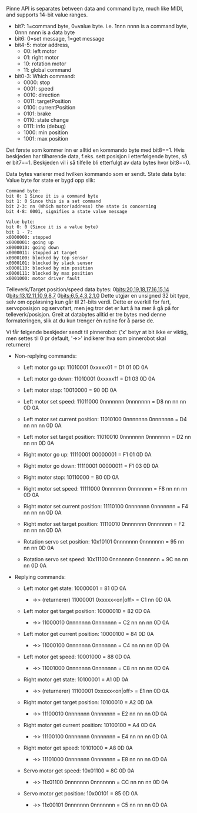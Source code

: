 Pinne API is separates between data and command byte, much like MIDI, and supports 14-bit value ranges.


* bit7: 1=command byte, 0=value byte. i.e. 1nnn nnnn is a command byte, 0nnn nnnn is a data byte
* bit6: 0=set message, 1=get message
* bit4-5: motor address, 
	* 00: left motor
	* 01: right motor
	* 10: rotation motor
	* 11: global command
* bit0-3: Which command:
	* 0000: stop
	* 0001: speed
	* 0010: direction
	* 0011: targetPosition
	* 0100: currentPosition
	* 0101: brake
	* 0110: state change
	* 0111: info (debug)
	* 1000: min position
	* 1001: max position

Det første som kommer inn er alltid en kommando byte med bit8==1. Hvis beskjeden har tilhørende data, f.eks. sett posisjon i etterfølgende bytes, så er bit7==1. Beskjeden vil i så tilfelle bli etterfulgt av data bytes hvor bit8==0.

Data bytes varierer med hvilken kommando som er sendt.
State data byte: Value byte for state er bygd opp slik: 
```
Command byte:
bit 0: 1 Since it is a command byte
bit 1: 0 Since this is a set command
bit 2-3: nn (Which motor(address) the state is concerning
bit 4-8: 0001, signifies a state value message

Value byte:
bit 0: 0 (Since it is a value byte)
bit 1 - 7:
x0000000: stopped
x0000001: going up
x0000010: going down
x0000011: stopped at target
x0000100: blocked by top sensor
x0000101: blocked by slack sensor
x0000110: blocked by min position
x0000111: blocked by max position
x0001000: motor driver fault 
```

Telleverk/Target position/speed data bytes:
0<bits:20,19,18,17,16,15,14> 0<bits:13,12,11,10,9,8,7> 0<bits:6,5,4,3,2,1,0>
Dette utgjør en unsigned 32 bit type, selv om oppløsning kun går til 21-bits verdi. Dette er overkill for fart, servoposisjon og servofart, men jeg tror det er lurt å ha mer å gå på for telleverk/posisjon. Greit at databytes alltid er tre bytes med denne formateringen, slik at du kun trenger èn rutine for å parse de.


Vi får følgende beskjeder sendt til pinnerobot: ('x' betyr at bit ikke er viktig, men settes til 0 pr default, '->>' indikerer hva som pinnerobot skal returnere)

* Non-replying commands: 
    * Left motor go up:                     11010001 0xxxxx01 = D1 01 0D 0A
    * Left motor go down:                 11010001 0xxxxx11 = D1 03 0D 0A
    * Left motor stop:                       10010000                = 90 0D 0A
    * Left motor set speed:               11011000 0nnnnnnn 0nnnnnnn = D8 nn nn nn 0D 0A
    * Left motor set current position: 11010100 0nnnnnnn 0nnnnnnn  = D4 nn nn nn 0D 0A
    * Left motor set target position:   11010010 0nnnnnnn 0nnnnnnn  = D2 nn nn nn 0D 0A
  
   * Right motor go up:                     11110001 00000001 = F1 01 0D 0A
   * Right motor go down:                 11110001 00000011 = F1 03 0D 0A
   * Right motor stop:                       10110000                = B0 0D 0A
   * Right motor set speed:               11111000 0nnnnnnn 0nnnnnnn  = F8 nn nn nn 0D 0A
   * Right motor set current position: 11110100 0nnnnnnn 0nnnnnnn  = F4 nn nn nn 0D 0A
   * Right motor set target position:   11110010 0nnnnnnn 0nnnnnnn  = F2 nn nn nn 0D 0A
  
   * Rotation servo set position:        10x10101 0nnnnnnn 0nnnnnnn  = 95 nn nn nn 0D 0A
   * Rotation servo set speed:           10x11100 0nnnnnnn 0nnnnnnn  = 9C nn nn nn 0D 0A

* Replying commands:
   * Left motor get state:                  10000001 = 81 0D 0A 
      * ->> (returnerer) 11000001 0xxxxx<direction><on|off> = C1 nn 0D 0A
   * Left motor get target position:        10000010 = 82 0D 0A
      * ->> 11000010 0nnnnnnn 0nnnnnnn = C2 nn nn nn 0D 0A
   * Left motor get current position:     10000100 = 84 0D 0A
      * ->> 11000100 0nnnnnnn 0nnnnnnn = C4 nn nn nn 0D 0A
   * Left motor get speed:                 10001000 = 88 0D 0A
      * ->> 11001000 0nnnnnnn 0nnnnnnn = C8 nn nn nn 0D 0A
  
   * Right motor get state:                  10100001 = A1 0D 0A 
      * ->> (returnerer) 11100001 0xxxxx<direction><on|off> = E1 nn 0D 0A
   * Right motor get target position:        10100010 = A2 0D 0A
      * ->> 11100010 0nnnnnnn 0nnnnnnn = E2 nn nn nn 0D 0A
   * Right motor get current position:     10100100 = A4 0D 0A
      * ->> 11100100 0nnnnnnn 0nnnnnnn = E4 nn nn nn 0D 0A
   * Right motor get speed:                 10101000 = A8 0D 0A
      * ->> 11101000 0nnnnnnn 0nnnnnnn = E8 nn nn nn 0D 0A

   * Servo motor get speed:               10x01100 = 8C 0D 0A
      * ->> 11x01100 0nnnnnnn 0nnnnnnn = CC nn nn nn 0D 0A
   * Servo motor get position:            10x00101 = 85 0D 0A
      * ->> 11x00101 0nnnnnnn 0nnnnnnn = C5 nn nn nn 0D 0A

